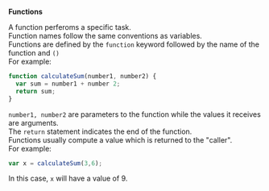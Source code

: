 <b>Functions</b>


A function perferoms a specific task.  
Function names follow the same conventions as variables.  
Functions are defined by the `function` keyword followed by the name of the function and `()`  
For example: 
```javascript 
function calculateSum(number1, number2) {
  var sum = number1 + number 2;
  return sum;
}
```
`number1, number2` are parameters to the function while the values it receives are arguments.  
The `return` statement indicates the end of the function.  
Functions usually compute a value which is returned to the "caller".  
For example:  
```javascript
var x = calculateSum(3,6);
```
In this case, `x` will have a value of 9.



